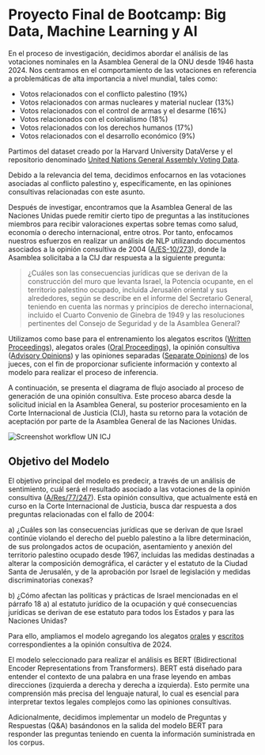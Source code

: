# Proyecto Final de Bootcamp: Big Data, Machine Learning y AI

En el proceso de investigación, decidimos abordar el análisis de las votaciones nominales en la Asamblea General de la ONU desde 1946 hasta 2024. Nos centramos en el comportamiento de las votaciones en referencia a problemáticas de alta importancia a nivel mundial, tales como:

- Votos relacionados con el conflicto palestino (19%)
- Votos relacionados con armas nucleares y material nuclear (13%)
- Votos relacionados con el control de armas y el desarme (16%)
- Votos relacionados con el colonialismo (18%)
- Votos relacionados con los derechos humanos (17%)
- Votos relacionados con el desarrollo económico (9%)

Partimos del dataset creado por la Harvard University DataVerse y el repositorio denominado [United Nations General Assembly Voting Data](https://dataverse.harvard.edu/dataset.xhtml?persistentId=hdl%3A1902.1%2F12379).

Debido a la relevancia del tema, decidimos enfocarnos en las votaciones asociadas al conflicto palestino y, específicamente, en las opiniones consultivas relacionadas con este asunto. 

Después de investigar, encontramos que la Asamblea General de las Naciones Unidas puede remitir cierto tipo de preguntas a las instituciones miembros para recibir valoraciones expertas sobre temas como salud, economía o derecho internacional, entre otros. Por tanto, enfocamos nuestros esfuerzos en realizar un análisis de NLP utilizando documentos asociados a la opinión consultiva de 2004 ([A/ES-10/273](https://documents.un.org/doc/undoc/gen/n04/419/86/pdf/n0441986.pdf?token=Vp4AGGksBar61a46IO&fe=true)), donde la Asamblea solicitaba a la CIJ dar respuesta a la siguiente pregunta:

> ¿Cuáles son las consecuencias jurídicas que se derivan de la construcción del muro que levanta Israel, la Potencia ocupante, en el territorio palestino ocupado, incluida Jerusalén oriental y sus alrededores, según se describe en el informe del Secretario General, teniendo en cuenta las normas y principios de derecho internacional, incluido el Cuarto Convenio de Ginebra de 1949 y las resoluciones pertinentes del Consejo de Seguridad y de la Asamblea General?

Utilizamos como base para el entrenamiento los alegatos escritos ([Written Proceedings](https://www.icj-cij.org/index.php/case/131/written-proceedings)), alegatos orales ([Oral Proceedings](https://www.icj-cij.org/index.php/case/131/oral-proceedings)), la opinión consultiva ([Advisory Opinions](https://www.icj-cij.org/index.php/case/131/advisory-opinions)) y las opiniones separadas ([Separate Opinions](https://www.icj-cij.org/index.php/case/131/advisory-opinions)) de los jueces, con el fin de proporcionar suficiente información y contexto al modelo para realizar el proceso de inferencia.

A continuación, se presenta el diagrama de flujo asociado al proceso de generación de una opinión consultiva. Este proceso abarca desde la solicitud inicial en la Asamblea General, su posterior procesamiento en la Corte Internacional de Justicia (CIJ), hasta su retorno para la votación de aceptación por parte de la Asamblea General de las Naciones Unidas.

![Screenshot workflow UN   ICJ](https://github.com/pardo2410/ProyectoFinalBootcampBigData/assets/10873597/966d07c9-2749-4289-82ad-e3c271d1576f)

## Objetivo del Modelo

El objetivo principal del modelo es predecir, a través de un análisis de sentimiento, cuál será el resultado asociado a las votaciones de la opinión consultiva ([A/Res/77/247](https://n2300468.pdf)). Esta opinión consultiva, que actualmente está en curso en la Corte Internacional de Justicia, busca dar respuesta a dos preguntas relacionadas con el fallo de 2004:

a) ¿Cuáles son las consecuencias jurídicas que se derivan de que Israel continúe violando el derecho del pueblo palestino a la libre determinación, de sus prolongados actos de ocupación, asentamiento y anexión del territorio palestino ocupado desde 1967, incluidas las medidas destinadas a alterar la composición demográfica, el carácter y el estatuto de la Ciudad Santa de Jerusalén, y de la aprobación por Israel de legislación y medidas discriminatorias conexas?

b) ¿Cómo afectan las políticas y prácticas de Israel mencionadas en el párrafo 18 a) al estatuto jurídico de la ocupación y qué consecuencias jurídicas se derivan de ese estatuto para todos los Estados y para las Naciones Unidas?

Para ello, ampliamos el modelo agregando los alegatos [orales](https://www.icj-cij.org/case/186/oral-proceedings) y [escritos](https://www.icj-cij.org/case/186/written-proceedings) correspondientes a la opinión consultiva de 2024.

El modelo seleccionado para realizar el análisis es BERT (Bidirectional Encoder Representations from Transformers). BERT está diseñado para entender el contexto de una palabra en una frase leyendo en ambas direcciones (izquierda a derecha y derecha a izquierda). Esto permite una comprensión más precisa del lenguaje natural, lo cual es esencial para interpretar textos legales complejos como las opiniones consultivas.

Adicionalmente, decidimos implementar un modelo de Preguntas y Respuestas (Q&A) basándonos en la salida del modelo BERT para responder las preguntas teniendo en cuenta la información suministrada en los corpus.


